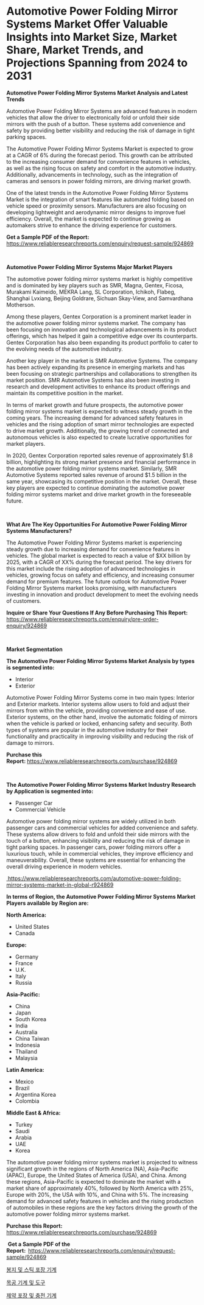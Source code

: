 <p><h1>Automotive Power Folding Mirror Systems Market Offer Valuable Insights into Market Size, Market Share, Market Trends, and Projections Spanning from 2024 to 2031</h1></p><p><strong>Automotive Power Folding Mirror Systems Market Analysis and Latest Trends</strong></p>
<p><p>Automotive Power Folding Mirror Systems are advanced features in modern vehicles that allow the driver to electronically fold or unfold their side mirrors with the push of a button. These systems add convenience and safety by providing better visibility and reducing the risk of damage in tight parking spaces.</p><p>The Automotive Power Folding Mirror Systems Market is expected to grow at a CAGR of 6% during the forecast period. This growth can be attributed to the increasing consumer demand for convenience features in vehicles, as well as the rising focus on safety and comfort in the automotive industry. Additionally, advancements in technology, such as the integration of cameras and sensors in power folding mirrors, are driving market growth.</p><p>One of the latest trends in the Automotive Power Folding Mirror Systems Market is the integration of smart features like automated folding based on vehicle speed or proximity sensors. Manufacturers are also focusing on developing lightweight and aerodynamic mirror designs to improve fuel efficiency. Overall, the market is expected to continue growing as automakers strive to enhance the driving experience for customers.</p></p>
<p><strong>Get a Sample PDF of the Report:&nbsp;</strong> <a href="https://www.reliableresearchreports.com/enquiry/request-sample/924869">https://www.reliableresearchreports.com/enquiry/request-sample/924869</a></p>
<p>&nbsp;</p>
<p><strong>Automotive Power Folding Mirror Systems Major Market Players</strong></p>
<p><p>The automotive power folding mirror systems market is highly competitive and is dominated by key players such as SMR, Magna, Gentex, Ficosa, Murakami Kaimeido, MEKRA Lang, SL Corporation, Ichikoh, Flabeg, Shanghai Lvxiang, Beijing Goldrare, Sichuan Skay-View, and Samvardhana Motherson. </p><p>Among these players, Gentex Corporation is a prominent market leader in the automotive power folding mirror systems market. The company has been focusing on innovation and technological advancements in its product offerings, which has helped it gain a competitive edge over its counterparts. Gentex Corporation has also been expanding its product portfolio to cater to the evolving needs of the automotive industry.</p><p>Another key player in the market is SMR Automotive Systems. The company has been actively expanding its presence in emerging markets and has been focusing on strategic partnerships and collaborations to strengthen its market position. SMR Automotive Systems has also been investing in research and development activities to enhance its product offerings and maintain its competitive position in the market.</p><p>In terms of market growth and future prospects, the automotive power folding mirror systems market is expected to witness steady growth in the coming years. The increasing demand for advanced safety features in vehicles and the rising adoption of smart mirror technologies are expected to drive market growth. Additionally, the growing trend of connected and autonomous vehicles is also expected to create lucrative opportunities for market players.</p><p>In 2020, Gentex Corporation reported sales revenue of approximately $1.8 billion, highlighting its strong market presence and financial performance in the automotive power folding mirror systems market. Similarly, SMR Automotive Systems reported sales revenue of around $1.5 billion in the same year, showcasing its competitive position in the market. Overall, these key players are expected to continue dominating the automotive power folding mirror systems market and drive market growth in the foreseeable future.</p></p>
<p>&nbsp;</p>
<p><strong>What Are The Key Opportunities For Automotive Power Folding Mirror Systems Manufacturers?</strong></p>
<p><p>The Automotive Power Folding Mirror Systems market is experiencing steady growth due to increasing demand for convenience features in vehicles. The global market is expected to reach a value of $XX billion by 2025, with a CAGR of XX% during the forecast period. The key drivers for this market include the rising adoption of advanced technologies in vehicles, growing focus on safety and efficiency, and increasing consumer demand for premium features. The future outlook for Automotive Power Folding Mirror Systems market looks promising, with manufacturers investing in innovation and product development to meet the evolving needs of customers.</p></p>
<p><strong>Inquire or Share Your Questions If Any Before Purchasing This Report:</strong> <a href="https://www.reliableresearchreports.com/enquiry/pre-order-enquiry/924869">https://www.reliableresearchreports.com/enquiry/pre-order-enquiry/924869</a></p>
<p>&nbsp;</p>
<p><strong>Market Segmentation</strong></p>
<p><strong>The Automotive Power Folding Mirror Systems Market Analysis by types is segmented into:</strong></p>
<p><ul><li>Interior</li><li>Exterior</li></ul></p>
<p><p>Automotive Power Folding Mirror Systems come in two main types: Interior and Exterior markets. Interior systems allow users to fold and adjust their mirrors from within the vehicle, providing convenience and ease of use. Exterior systems, on the other hand, involve the automatic folding of mirrors when the vehicle is parked or locked, enhancing safety and security. Both types of systems are popular in the automotive industry for their functionality and practicality in improving visibility and reducing the risk of damage to mirrors.</p></p>
<p><strong>Purchase this Report:&nbsp;</strong><a href="https://www.reliableresearchreports.com/purchase/924869">https://www.reliableresearchreports.com/purchase/924869</a></p>
<p>&nbsp;</p>
<p><strong>The Automotive Power Folding Mirror Systems Market Industry Research by Application is segmented into:</strong></p>
<p><ul><li>Passenger Car</li><li>Commercial Vehicle</li></ul></p>
<p><p>Automotive power folding mirror systems are widely utilized in both passenger cars and commercial vehicles for added convenience and safety. These systems allow drivers to fold and unfold their side mirrors with the touch of a button, enhancing visibility and reducing the risk of damage in tight parking spaces. In passenger cars, power folding mirrors offer a luxurious touch, while in commercial vehicles, they improve efficiency and maneuverability. Overall, these systems are essential for enhancing the overall driving experience in modern vehicles.</p></p>
<p><a href="https://www.reliableresearchreports.com/automotive-power-folding-mirror-systems-market-in-global-r924869">&nbsp;https://www.reliableresearchreports.com/automotive-power-folding-mirror-systems-market-in-global-r924869</a></p>
<p><strong>In terms of Region, the Automotive Power Folding Mirror Systems Market Players available by Region are:</strong></p>
<p>
    <p> <strong> North America: </strong>
        <ul>
            <li>United States</li>
            <li>Canada</li>
        </ul>
        </p> 
    <p> <strong> Europe: </strong>
        <ul>
            <li>Germany</li>
            <li>France</li>
            <li>U.K.</li>
            <li>Italy</li>
            <li>Russia</li>
        </ul>
        </p> 
    <p> <strong> Asia-Pacific: </strong>
        <ul>
            <li>China</li>
            <li>Japan</li>
            <li>South Korea</li>
            <li>India</li>
            <li>Australia</li>
            <li>China Taiwan</li>
            <li>Indonesia</li>
            <li>Thailand</li>
            <li>Malaysia</li>
        </ul>
        </p> 
    <p> <strong> Latin America: </strong>
        <ul>
            <li>Mexico</li>
            <li>Brazil</li>
            <li>Argentina Korea</li>
            <li>Colombia</li>
        </ul>
        </p> 
    <p> <strong> Middle East & Africa: </strong>
        <ul>
            <li>Turkey</li>
            <li>Saudi</li>
            <li>Arabia</li>
            <li>UAE</li>
            <li>Korea</li>
        </ul>
    </p>
    </p>
<p><p>The automotive power folding mirror systems market is projected to witness significant growth in the regions of North America (NA), Asia-Pacific (APAC), Europe, the United States of America (USA), and China. Among these regions, Asia-Pacific is expected to dominate the market with a market share of approximately 40%, followed by North America with 25%, Europe with 20%, the USA with 10%, and China with 5%. The increasing demand for advanced safety features in vehicles and the rising production of automobiles in these regions are the key factors driving the growth of the automotive power folding mirror systems market.</p></p>
<p><strong>Purchase this Report: </strong><a href="https://www.reliableresearchreports.com/purchase/924869">https://www.reliableresearchreports.com/purchase/924869</a></p>
<p>&nbsp;<strong>Get a Sample PDF of the Report:&nbsp;&nbsp;</strong><a href="https://www.reliableresearchreports.com/enquiry/request-sample/924869">https://www.reliableresearchreports.com/enquiry/request-sample/924869</a></p>
<p><strong></strong></p>
<p><p><a href="https://github.com/vsckjg50460/Market-Research-Report-List-2/blob/main/643345593063.md">봉지 및 스틱 포장 기계</a></p><p><a href="https://github.com/rick7624/Market-Research-Report-List-1/blob/main/718453093065.md">목공 기계 및 도구</a></p><p><a href="https://github.com/GabrielBlanda5656/Market-Research-Report-List-2/blob/main/393338293064.md">제약 포장 및 충전 기계</a></p></p>